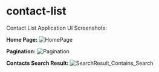 # contact-list
Contact List Application UI Screenshots:

**Home Page:** 
![HomePage](https://user-images.githubusercontent.com/17082515/171696332-e7d35518-6709-4d15-b5aa-72a7faede40b.png)


**Pagination:**
![Pagination](https://user-images.githubusercontent.com/17082515/171696350-57bc12d5-d28b-4e71-b375-c6d6fb7583a9.png)


**Contacts Search Result:**
![SearchResult_Contains_Search](https://user-images.githubusercontent.com/17082515/171696378-b95561d8-89f9-4b7d-9751-e5098a3c3d77.png)

